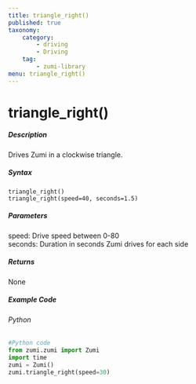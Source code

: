 ```yaml
---
title: triangle_right()
published: true
taxonomy:
    category:
        - driving
        - Driving
    tag:
        - zumi-library
menu: triangle_right()
---
```


# triangle_right()

##### Description
Drives Zumi in a clockwise triangle.

##### Syntax
```triangle_right()```<br />
```triangle_right(speed=40, seconds=1.5)```<br />

##### Parameters
speed: Drive speed between 0-80<br />
seconds: Duration in seconds Zumi drives for each side<br />

##### Returns
None

##### Example Code
###### Python
```python
#Python code
from zumi.zumi import Zumi
import time
zumi = Zumi()
zumi.triangle_right(speed=30)
```